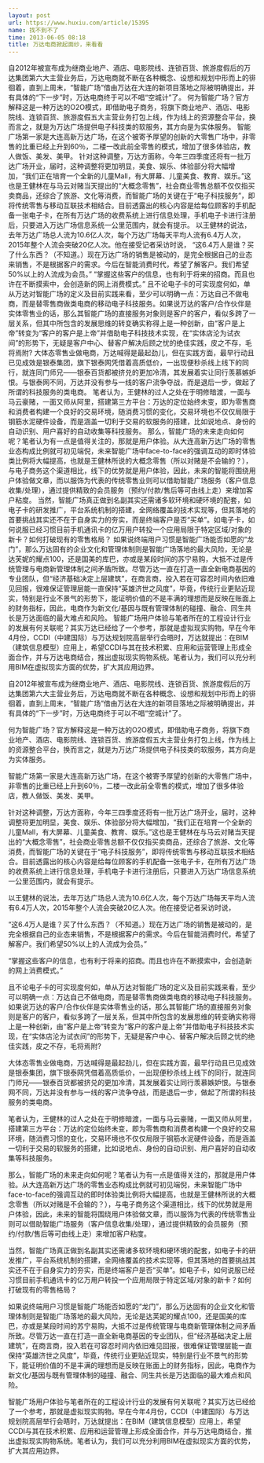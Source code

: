 ```yaml
---
layout: post
url: https://www.huxiu.com/article/15395
name: 找不到不了
time: 2013-06-05 08:18
title: 万达电商掀起面纱，来看看
---
```

自2012年被宣布成为继商业地产、酒店、电影院线、连锁百货、旅游度假后的万达集团第六大主营业务后，万达电商就不断在各种概念、设想和规划中形而上的徘徊着，直到上周末，“智能广场”借由万达在大连的新项目落地之际被明确提出，并有具体的“下一步”时，万达电商终于可以不唱“空城计”了。 何为智能广场？官方解释这是一种万达的O2O模式，即借助电子商务，将旗下商业地产、酒店、电影院线、连锁百货、旅游度假五大主营业务打包上线，作为线上的资源整合平台，换而言之，就是为万达广场提供电子科技类的软服务，其方向是为实体服务。 智能广场第一家是大连高新万达广场，在这个被寄予厚望的创新的大零售广场中，非零售的比重已经上升到60％，二楼一改此前全零售的模式，增加了很多体验店，教人做饭、美发、美甲。 针对这种调整，万达方面称，今年三四季度还将有一批万达广场开业，届时，这种调整将更加明显，美食、娱乐、体验部分将大幅增加，“我们正在培育一个全新的儿童Mall，有大屏幕、儿童美食、教育、娱乐。”这也是王健林在与马云对赌当天提出的“大概念零售”，社会商业零售总额不仅仅指买卖商品，还综合了旅游、文化等消费，而智能广场的关键在于“电子科技服务”，即将传统零售与移动互联技术相结合。目前透露出的核心内容是给每位顾客的手机配备一张电子卡，在所有万达广场的收费系统上进行信息处理，手机电子卡进行注册后，只要进入万达广场信息系统一公里范围内，就会有提示。 以王健林的说法，去年万达广场总人流为10.6亿人次，每个万达广场每天平均人流有6.4万人次，2015年整个人流会突破20亿人次。他在接受记者采访时说， “这6.4万人是谁？买了什么东西？（不知道。）现在万达广场的销售是被动的，是完全根据自己的业态来销售，不是根据客户的需求。今后在智能消费时代，希望了解客户。我们希望50%以上的人流成为会员。” “掌握这些客户的信息，也有利于将来的招商。而且也许在不断摸索中，会创造新的网上消费模式。” 且不论电子卡的可实现度何如，单从万达对智能广场的定义及目前实践来看，至少可以明确一点：万达自己不做电商，而是替零售商做类电商的移动电子科技服务。如果说万达的客户/合作伙伴是实体零售业的话，那么其智能广场的直接服务对象则是客户的客户，看似多跨了一层关系，但其中所包含的发展思维的转变确实称得上是一种创新，由“客户是上帝”转变为“客户的客户是上帝”并借助电子科技技术实现，在“实体店沦为试衣间”的形势下，无疑是客户中心、替客户解决后顾之忧的绝佳实践，皮之不存，毛将焉附? 大体态零售业做电商，万达喊得是最起劲儿，但在实践方面，最早行动且已见成效是银泰集团，旗下银泰网凭借着高质低价，一出现便秒杀线上线下的同行，就连同门师兄——银泰百货都被挤兑的更加冷清，其发展着实让同行羡慕嫉妒恨。与银泰网不同，万达并没有参与一线的客户流争夺战，而是退后一步，做起了所谓的科技服务的类电商。 笔者认为，王健林的过人之处在于明修暗渡，一面与马云豪赌，一面又师从阿里，搭建第三方平台：万达的定位始终未变，即为零售商和消费者构建一个良好的交易环境，随消费习惯的变化，交易环境也不仅仅局限于钢筋水泥硬件设备，而是涵盖一切利于交易的软服务的搭建，比如说地点、身份的自动识别、用户喜好的自动收集等科技服务。 那么，智能广场的未来走向如何呢？笔者认为有一点是值得关注的，那就是用户体验。从大连高新万达广场的零售业态构成比例就可初见端倪，未来智能广场中face-to-face的强调互动的即时体验类比例将大幅提高，也就是王健林所说的大概念零售（所以对赌是不会输的？），与电子商务这个渠道相比，线下的优势就是用户体验，因此，未来的智能将围绕用户体验做文章，而以服饰为代表的传统零售业则可以借助智能广场服务（客户信息收集/处理），通过提供精致的会员服务（预约/付款/售后等可由线上走）来增加客户粘度。 当然，智能广场真正做到名副其实还需诸多软环境和硬环境的配套，如电子卡的研发推广，平台系统机制的搭建，全网络覆盖的技术实现等，但其落地的首要挑战其实还不在于自身实力的夯实，而是终端客户是否“买单”。如电子卡，如何说服已经习惯目前手机通讯卡的亿万用户转投一个应用局限于特定区域/对象的新卡？如何打破现有的零售格局？ 如果说终端用户习惯是智能广场能否如愿的“龙门”，那么万达固有的企业文化和管理体制则是智能广场落地的最大风险，无论是达芙妮的耀点100，还是国美的库巴，亦或是某段时间的苏宁易购，大抵不过是传统管理与电商新管理体制之间矛盾所致。尽管万达一直在打造一直全新电商基因的专业团队，但“经济基础决定上层建筑”，在商言商，投入若在可容忍时间内依旧难见回报，很难保证管理层能一直保持“英雄济世之风度”，毕竟，传统行业更贴近现实，特别是行业不景气的形势下，能证明价值的不是丰满的理想而是反映在账面上的财务指标，因此，电商作为新文化/基因与既有管理体制的碰撞、融合、同生共长是万达面临的最大难点和风险。 智能广场用户体验与笔者所在的工程设计行业的发展有何关联呢？其实万达已经给了一个参考，那就是虚拟现实购物。早在今年4月份，CCDI（中建国际）与万达规划院高层举行会晤时，万达就提出：在BIM（建筑信息模型）应用上，希望CCDI与其在技术积累、应用和运营管理上形成全面合作，并与万达电商结合，推出虚拟现实购物系统。笔者认为，我们可以充分利用BIM在虚拟现实方面的优势，扩大其应用边界。

自2012年被宣布成为继商业地产、酒店、电影院线、连锁百货、旅游度假后的万达集团第六大主营业务后，万达电商就不断在各种概念、设想和规划中形而上的徘徊着，直到上周末，“智能广场”借由万达在大连的新项目落地之际被明确提出，并有具体的“下一步”时，万达电商终于可以不唱“空城计”了。

何为智能广场？官方解释这是一种万达的O2O模式，即借助电子商务，将旗下商业地产、酒店、电影院线、连锁百货、旅游度假五大主营业务打包上线，作为线上的资源整合平台，换而言之，就是为万达广场提供电子科技类的软服务，其方向是为实体服务。

智能广场第一家是大连高新万达广场，在这个被寄予厚望的创新的大零售广场中，非零售的比重已经上升到60％，二楼一改此前全零售的模式，增加了很多体验店，教人做饭、美发、美甲。

针对这种调整，万达方面称，今年三四季度还将有一批万达广场开业，届时，这种调整将更加明显，美食、娱乐、体验部分将大幅增加，“我们正在培育一个全新的儿童Mall，有大屏幕、儿童美食、教育、娱乐。”这也是王健林在与马云对赌当天提出的“大概念零售”，社会商业零售总额不仅仅指买卖商品，还综合了旅游、文化等消费，而智能广场的关键在于“电子科技服务”，即将传统零售与移动互联技术相结合。目前透露出的核心内容是给每位顾客的手机配备一张电子卡，在所有万达广场的收费系统上进行信息处理，手机电子卡进行注册后，只要进入万达广场信息系统一公里范围内，就会有提示。

以王健林的说法，去年万达广场总人流为10.6亿人次，每个万达广场每天平均人流有6.4万人次，2015年整个人流会突破20亿人次。他在接受记者采访时说，

“这6.4万人是谁？买了什么东西？（不知道。）现在万达广场的销售是被动的，是完全根据自己的业态来销售，不是根据客户的需求。今后在智能消费时代，希望了解客户。我们希望50%以上的人流成为会员。”

“掌握这些客户的信息，也有利于将来的招商。而且也许在不断摸索中，会创造新的网上消费模式。”

且不论电子卡的可实现度何如，单从万达对智能广场的定义及目前实践来看，至少可以明确一点：万达自己不做电商，而是替零售商做类电商的移动电子科技服务。如果说万达的客户/合作伙伴是实体零售业的话，那么其智能广场的直接服务对象则是客户的客户，看似多跨了一层关系，但其中所包含的发展思维的转变确实称得上是一种创新，由“客户是上帝”转变为“客户的客户是上帝”并借助电子科技技术实现，在“实体店沦为试衣间”的形势下，无疑是客户中心、替客户解决后顾之忧的绝佳实践，皮之不存，毛将焉附?

大体态零售业做电商，万达喊得是最起劲儿，但在实践方面，最早行动且已见成效是银泰集团，旗下银泰网凭借着高质低价，一出现便秒杀线上线下的同行，就连同门师兄——银泰百货都被挤兑的更加冷清，其发展着实让同行羡慕嫉妒恨。与银泰网不同，万达并没有参与一线的客户流争夺战，而是退后一步，做起了所谓的科技服务的类电商。

笔者认为，王健林的过人之处在于明修暗渡，一面与马云豪赌，一面又师从阿里，搭建第三方平台：万达的定位始终未变，即为零售商和消费者构建一个良好的交易环境，随消费习惯的变化，交易环境也不仅仅局限于钢筋水泥硬件设备，而是涵盖一切利于交易的软服务的搭建，比如说地点、身份的自动识别、用户喜好的自动收集等科技服务。

那么，智能广场的未来走向如何呢？笔者认为有一点是值得关注的，那就是用户体验。从大连高新万达广场的零售业态构成比例就可初见端倪，未来智能广场中face-to-face的强调互动的即时体验类比例将大幅提高，也就是王健林所说的大概念零售（所以对赌是不会输的？），与电子商务这个渠道相比，线下的优势就是用户体验，因此，未来的智能将围绕用户体验做文章，而以服饰为代表的传统零售业则可以借助智能广场服务（客户信息收集/处理），通过提供精致的会员服务（预约/付款/售后等可由线上走）来增加客户粘度。

当然，智能广场真正做到名副其实还需诸多软环境和硬环境的配套，如电子卡的研发推广，平台系统机制的搭建，全网络覆盖的技术实现等，但其落地的首要挑战其实还不在于自身实力的夯实，而是终端客户是否“买单”。如电子卡，如何说服已经习惯目前手机通讯卡的亿万用户转投一个应用局限于特定区域/对象的新卡？如何打破现有的零售格局？

如果说终端用户习惯是智能广场能否如愿的“龙门”，那么万达固有的企业文化和管理体制则是智能广场落地的最大风险，无论是达芙妮的耀点100，还是国美的库巴，亦或是某段时间的苏宁易购，大抵不过是传统管理与电商新管理体制之间矛盾所致。尽管万达一直在打造一直全新电商基因的专业团队，但“经济基础决定上层建筑”，在商言商，投入若在可容忍时间内依旧难见回报，很难保证管理层能一直保持“英雄济世之风度”，毕竟，传统行业更贴近现实，特别是行业不景气的形势下，能证明价值的不是丰满的理想而是反映在账面上的财务指标，因此，电商作为新文化/基因与既有管理体制的碰撞、融合、同生共长是万达面临的最大难点和风险。

智能广场用户体验与笔者所在的工程设计行业的发展有何关联呢？其实万达已经给了一个参考，那就是虚拟现实购物。早在今年4月份，CCDI（中建国际）与万达规划院高层举行会晤时，万达就提出：在BIM（建筑信息模型）应用上，希望CCDI与其在技术积累、应用和运营管理上形成全面合作，并与万达电商结合，推出虚拟现实购物系统。笔者认为，我们可以充分利用BIM在虚拟现实方面的优势，扩大其应用边界。


